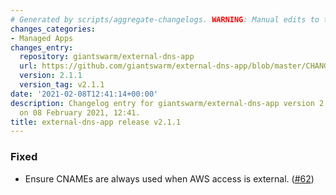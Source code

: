 ```yaml
---
# Generated by scripts/aggregate-changelogs. WARNING: Manual edits to this files will be overwritten.
changes_categories:
- Managed Apps
changes_entry:
  repository: giantswarm/external-dns-app
  url: https://github.com/giantswarm/external-dns-app/blob/master/CHANGELOG.md#211---2021-02-08
  version: 2.1.1
  version_tag: v2.1.1
date: '2021-02-08T12:41:14+00:00'
description: Changelog entry for giantswarm/external-dns-app version 2.1.1, published
  on 08 February 2021, 12:41.
title: external-dns-app release v2.1.1
---
```


### Fixed
- Ensure CNAMEs are always used when AWS access is external. ([#62](https://github.com/giantswarm/external-dns-app/pull/62))
